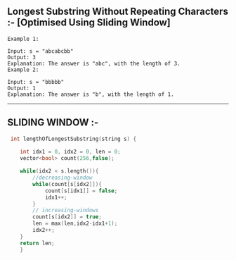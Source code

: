 ## Longest Substring Without Repeating Characters :- [Optimised Using Sliding Window]

```
Example 1:

Input: s = "abcabcbb"
Output: 3
Explanation: The answer is "abc", with the length of 3.
Example 2:

Input: s = "bbbbb"
Output: 1
Explanation: The answer is "b", with the length of 1.
```

***

## SLIDING WINDOW :- 

```cpp
 int lengthOfLongestSubstring(string s) {
        
    int idx1 = 0, idx2 = 0, len = 0;
    vector<bool> count(256,false);

    while(idx2 < s.length()){
        //decreasing-window
        while(count[s[idx2]]){
            count[s[idx1]] = false;
            idx1++;
        }
        // increasing-windows
        count[s[idx2]] = true;
        len = max(len,idx2-idx1+1);
        idx2++;
    }
    return len;
    }
```